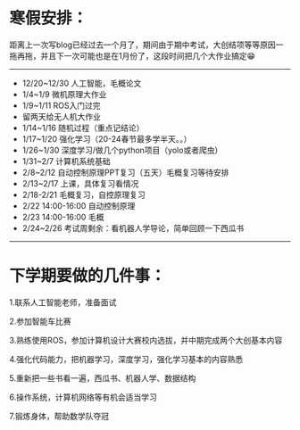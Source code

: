 

# 寒假安排：      

距离上一次写blog已经过去一个月了，期间由于期中考试，大创结项等等原因一拖再拖，并且下一次可能也是在1月份了，这段时间把几个大作业搞定:grin:           

--------------

- 12/20~12/30 人工智能，毛概论文              
- 1/4~1/9 微机原理大作业       
- 1/9~1/11 ROS入门过完         
- 留两天给无人机大作业      
- 1/14~1/16 随机过程（重点记结论）      
- 1/17~1/20 强化学习（20-24春节最多学半天。。）         
- 1/26~1/30 深度学习/做几个python项目（yolo或者爬虫）      
- 1/31~2/7 计算机系统基础         
- 2/8~2/12 自动控制原理PPT复习（五天）毛概复习等待安排       
- 2/13~2/17 上课，具体复习看情况    
- 2/18-2/21 毛概复习，自控原理复习           
- 2/22 14:00-16:00 自动控制原理          
- 2/23 14:00-16:00 毛概             
- 2/24~2/26 考试周剩余：看机器人学导论，简单回顾一下西瓜书       





---------------

# 下学期要做的几件事：       

1.联系人工智能老师，准备面试       

2.参加智能车比赛       

3.熟练使用ROS，参加计算机设计大赛校内选拔，并中期完成两个大创基本内容       

4.强化代码能力，把机器学习，深度学习，强化学习基本的内容熟悉       

5.重新把一些书看一遍，西瓜书、机器人学、数据结构            

6.操作系统，计算机网络等有机会适当学习       

7.锻炼身体，帮助数学队夺冠            

